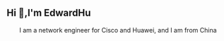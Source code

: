 ## Hi 👋,I'm EdwardHu
<p style="text-align: center;">I am a network engineer for Cisco and Huawei, and I am from China</p>
<!--
**stu2116Edward/stu2116Edward** is a ✨ _special_ ✨ repository because its `README.md` (this file) appears on your GitHub profile.

Here are some ideas to get you started:

- 🔭 I’m currently working on ...
- 🌱 I’m currently learning ...
- 👯 I’m looking to collaborate on ...
- 🤔 I’m looking for help with ...
- 💬 Ask me about ...
- 📫 How to reach me: ...
- 😄 Pronouns: ...
- ⚡ Fun fact: ...
-->
![](https://github-readme-stats.vercel.app/api?username=stu2116Edward&show_icons=true&theme=transparent)
![Visitor Count](https://profile-counter.glitch.me/stu2116Edward/count.svg)
![Top Langs](https://github-readme-stats.vercel.app/api/top-langs/?username=stu2116Edward&layout=compact&theme=tokyonight)

